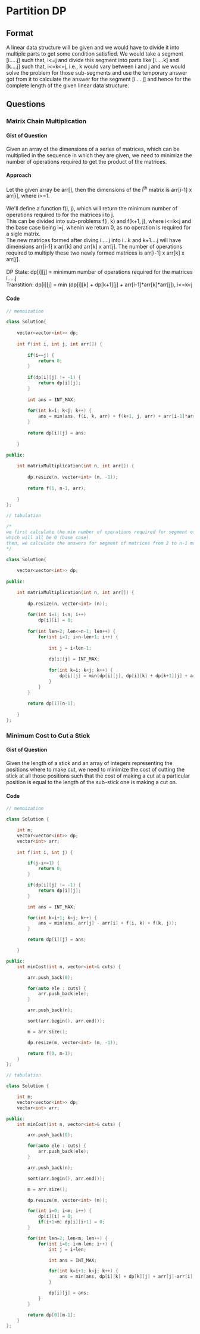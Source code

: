 # Partition DP

## Format
A linear data structure will be given and we would have to divide it into multiple parts to get some condition satisfied. We would take a segment [i.....j] such that, i<=j and divide this segment into parts like [i.....k] and [k....j] such that, i<=k<=j, i.e., k would vary between i and j and we would solve the problem for those sub-segments and use the temporary answer got from it to calculate the answer for the segment [i.....j] and hence for the complete length of the given linear data structure.

## Questions

### Matrix Chain Multiplication

#### Gist of Question
Given an array of the dimensions of a series of matrices, which can be multiplied in the sequence in which they are given, we need to minimize the number of operations required to get the product of the matrices.

#### Approach
Let the given array be arr[], then the dimensions of the i<sup>th</sup> matrix is arr[i-1] x arr[i], where i>=1.
<br><br>
We'll define a function f(i, j), which will return the minimum number of operations required to for the matrices i to j.  
This can be divided into sub-problems f(i, k) and f(k+1, j), where i<=k<j and the base case being i=j, whenin we return 0, as no operation is required for a sigle matrix.  
The new matrices formed after diving i.....j into i...k and k+1....j will have dimensions arr[i-1] x arr[k] and arr[k] x arr[j]. The number of operations required to multiply these two newly formed matrices is arr[i-1] x arr[k] x arr[j].
<br><br>
DP State: dp[i][j] = minimum number of operations required for the matrices i.....j  
Transtition: dp[i][j] = min (dp[i][k] + dp[k+1][j] + arr[i-1]*arr[k]*arr[j]), i<=k<j

#### Code

```cpp
// memoization

class Solution{
    
    vector<vector<int>> dp;
    
    int f(int i, int j, int arr[]) {
        
        if(i==j) {
            return 0;
        }
        
        if(dp[i][j] != -1) {
            return dp[i][j];
        }
        
        int ans = INT_MAX;
        
        for(int k=i; k<j; k++) {
            ans = min(ans, f(i, k, arr) + f(k+1, j, arr) + arr[i-1]*arr[k]*arr[j]);
        }
        
        return dp[i][j] = ans;
        
    }
    
public:

    int matrixMultiplication(int n, int arr[]) {
        
        dp.resize(n, vector<int> (n, -1));
        
        return f(1, n-1, arr);
        
    }
};
```

```cpp
// tabulation

/*
we first calculate the min number of operations required for segment of matrices of size 1,
which will all be 0 (base case)
then, we calculate the answers for segment of matrices from 2 to n-1 matrices
*/

class Solution{
    
    vector<vector<int>> dp;
    
public:

    int matrixMultiplication(int n, int arr[]) {
        
        dp.resize(n, vector<int> (n));
        
        for(int i=1; i<n; i++)
            dp[i][i] = 0;
            
        for(int len=2; len<=n-1; len++) {
            for(int i=1; i<n-len+1; i++) {
                
                int j = i+len-1;
                
                dp[i][j] = INT_MAX;
                
                for(int k=i; k<j; k++) {
                    dp[i][j] = min(dp[i][j], dp[i][k] + dp[k+1][j] + arr[i-1]*arr[k]*arr[j]);
                }
            }
        }
        
        return dp[1][n-1];
        
    }
};
```

### Minimum Cost to Cut a Stick

#### Gist of Question
Given the length of a stick and an array of integers representing the positions where to make cut, we need to minimize the cost of cutting the stick at all those positions such that the cost of making a cut at a particular position is equal to the length of the sub-stick one is making a cut on.

#### Code

```cpp
// memoization

class Solution {

    int m;
    vector<vector<int>> dp;
    vector<int> arr;
 
    int f(int i, int j) {

        if(j-i<=1) {
            return 0;
        }

        if(dp[i][j] != -1) {
            return dp[i][j];
        }

        int ans = INT_MAX;

        for(int k=i+1; k<j; k++) {
            ans = min(ans, arr[j] - arr[i] + f(i, k) + f(k, j));
        }

        return dp[i][j] = ans;

    }

public:
    int minCost(int n, vector<int>& cuts) {

        arr.push_back(0);

        for(auto ele : cuts) {
            arr.push_back(ele);
        }

        arr.push_back(n);

        sort(arr.begin(), arr.end());

        m = arr.size();

        dp.resize(m, vector<int> (m, -1));

        return f(0, m-1);
    }
};
```

```cpp
// tabulation

class Solution {

    int m;
    vector<vector<int>> dp;
    vector<int> arr;

public:
    int minCost(int n, vector<int>& cuts) {

        arr.push_back(0);

        for(auto ele : cuts) {
            arr.push_back(ele);
        }

        arr.push_back(n);

        sort(arr.begin(), arr.end());

        m = arr.size();

        dp.resize(m, vector<int> (m));

        for(int i=0; i<m; i++) {
            dp[i][i] = 0;
            if(i+1<m) dp[i][i+1] = 0;
        }

        for(int len=2; len<m; len++) {
            for(int i=0; i<m-len; i++) {
                int j = i+len;

                int ans = INT_MAX;

                for(int k=i+1; k<j; k++) {
                    ans = min(ans, dp[i][k] + dp[k][j] + arr[j]-arr[i]);
                }

                dp[i][j] = ans;
            }
        }

        return dp[0][m-1];
    }
};
```
